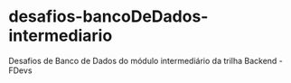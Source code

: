 # desafios-bancoDeDados-intermediario
Desafios de Banco de Dados do módulo intermediário da trilha Backend - FDevs
